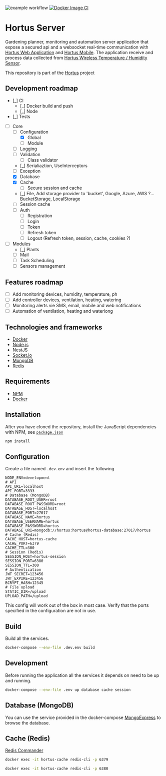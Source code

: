 ![example workflow](https://github.com/alexandrelamberty/hortus-server/actions/workflows/node.js.yml/badge.svg) [![Docker Image CI](https://github.com/alexandrelamberty/hortus-server/actions/workflows/docker-image-ci.yml/badge.svg)](https://github.com/alexandrelamberty/hortus-server/actions/workflows/docker-image-ci.yml)

# Hortus Server

Gardening planner, monitoring and automation server application that expose a
secured api and a websocket real-time communication with [Hortus Web
Application](https://github.com/alexandrelamberty/hortus-web-client) and
[Hortus Mobile](https://github.com/alexandrelamberty/hortus-mobile).
The application receive and process data collected from [Hortus Wireless
Temperature / Humidity
Sensor](https://github.com/alexandrelamberty/hortus-wireless-temperature-sensor/).

This repository is part of the [Hortus](https://github.com/alexandrelamberty/hortus) project

## Development roadmap

- [_] CI
	- [_] Docker build and push
	- [_] Node
- [_] Tests
- [ ] Core
  - [ ] Configuration
    - [x] Global
    - [ ] Module
  - [ ] Logging
  - [ ] Validation
    - [ ] Class validator
  - [_] Serialiaztion, UseInterceptors
  - [ ] Exception
  - [x] Database
  - [x] Cache
    - [ ] Secure session and cache
  - [_] File, Add storage provider to 'bucket', Google, Azure, AWS ?...
        BucketStorage, LocalStorage
  - [ ] Session cache
  - [ ] Auth
    - [ ] Registration
    - [ ] Login
    - [ ] Token
    - [ ] Refresh token
    - [ ] Logout (Refresh token, session, cache, cookies ?)
- [ ] Modules
  - [_] Plants
  - [ ] Mail
  - [ ] Task Scheduling
  - [ ] Sensors management

## Features roadmap

- [ ] Add monitoring devices, humidity, temperature, ph
- [ ] Add controller devices, ventilation, heating, watering
- [ ] Monitoring alerts vie SMS, email, mobile and web notifications
- [ ] Automation of ventilation, heating and wateriong

## Technologies and frameworks

- [Docker](https://www.docker.com/)
- [Node.js](https://nodejs.org/)
- [NestJS](https://nestjs.com/)
- [Socket.io](https://socket.io/)
- [MongoDB](https://www.mongodb.com/)
- [Redis](https://redis.io/)

## Requirements

- [NPM](https://www.npmjs.com/)
- [Docker](https://www.docker.com/)

## Installation

After you have cloned the repository, install the JavaScript dependencies with
NPM, see [`package.json`](package.json)

```bash
npm install
```

## Configuration

Create a file named `.dev.env` and insert the following

```properties
NODE_ENV=development
# API
API_URL=localhost
API_PORT=3333
# Database (MongoDB)
DATABASE_ROOT_USER=root
DATABASE_ROOT_PASSWORD=root
DATABASE_HOST=localhost
DATABASE_PORT=27017
DATABASE_NAME=hortus
DATABASE_USERNAME=hortus
DATABASE_PASSWORD=hortus
DATABASE_URI=mongodb://hortus:hortus@hortus-database:27017/hortus
# Cache (Redis)
CACHE_HOST=hortus-cache
CACHE_PORT=6379
CACHE_TTL=300
# Session (Redis)
SESSION_HOST=hortus-session
SESSION_PORT=6380
SESSION_TTL=300
# Authentication
JWT_SECRET=123456
JWT_EXPIRE=123456
BCRYPT_HASH=12345
# File upload
STATIC_DIR=/upload
UPLOAD_PATH=/upload
```

This config will work out of the box in most case. Verify that the ports
specified in the configuration are not in use.

## Build

Build all the services.

```bash
docker-compose --env-file .dev.env build
```

## Development

Before running the application all the services it depends on need to be up and
running.

```bash
docker-compose --env-file .env up database cache session
```

## Database (MongoDB)

You can use the service provided in the docker-compose
[MongoExpress](http://localhost:8081) to browse the database.

## Cache (Redis)

[Redis Commander]()

```bash
docker exec -it hortus-cache redis-cli -p 6379
```

```bash
docker exec -it hortus-cache redis-cli -p 6380
```
